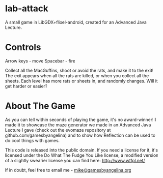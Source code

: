 lab-attack
==========

A small game in LibGDX+flixel-android, created for an Advanced Java Lecture.

Controls
==========

Arrow keys - move
Spacebar - fire

Collect all the MacGuffins, shoot or avoid the rats, and make it to the exit!
The exit appears when all the rats are killed, or when you collect all the sheets.
Each level has more rats or sheets in, and randomly changes. Will it get harder or easier? 

About The Game
==========

As you can tell within seconds of playing the game, it's no award-winner! I made it to showcase the maze generator we made in an Advanced Java Lecture I gave (check out the evomaze repository at github.com/gamesbyangelina) and to show how Reflection can be used to do cool things with games.

This code is released into the public domain. If you need a license for it, it's licensed under the Do What The Fudge You Like license, a modified version of a slightly swearier license you can find here: http://www.wtfpl.net/

If in doubt, feel free to email me - mike@gamesbyangelina.org